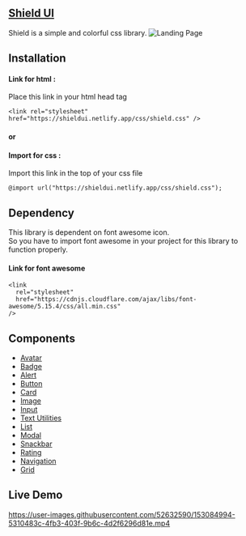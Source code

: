  ## [Shield UI](https://shieldui.netlify.app/)
 Shield is a simple and colorful css library.
![Landing Page](https://user-images.githubusercontent.com/52632590/153074813-982a3b55-94b5-4405-9acb-4cd0e8200c27.png)

## Installation
#### Link for html :   
Place this link in your html head tag
```
<link rel="stylesheet" href="https://shieldui.netlify.app/css/shield.css" />
```
#### or   
#### Import for css :   
Import this link in the top of your css file
```
@import url("https://shieldui.netlify.app/css/shield.css");
```
## Dependency
This library is dependent on font awesome icon.   
So you have to import font awesome in your project for this library to function properly.
#### Link for font awesome
```
<link
  rel="stylesheet"
  href="https://cdnjs.cloudflare.com/ajax/libs/font-awesome/5.15.4/css/all.min.css"
/>
```
## Components
- [Avatar](https://shieldui.netlify.app/screens/avatar/avatar.html)
- [Badge](https://shieldui.netlify.app/screens/button/button.html)
- [Alert](https://shieldui.netlify.app/screens/alert/alert.html)
- [Button](https://shieldui.netlify.app/screens/button/button.html)
- [Card](https://shieldui.netlify.app/screens/card/card.html)
- [Image](https://shieldui.netlify.app/screens/image/image.html)
- [Input](https://shieldui.netlify.app/screens/input/input.html)
- [Text Utilities](https://shieldui.netlify.app/screens/text-utilities/text-utilities.html)
- [List](https://shieldui.netlify.app/screens/list/list.html)
- [Modal](https://shieldui.netlify.app/screens/modal/modal.html)
- [Snackbar](https://shieldui.netlify.app/screens/snackbar/snackbar.html)
- [Rating](https://shieldui.netlify.app/screens/rating/rating.html)
- [Navigation](https://shieldui.netlify.app/screens/navigation/navigation.html)
- [Grid](https://shieldui.netlify.app/screens/grid/grid.html)

## Live Demo


https://user-images.githubusercontent.com/52632590/153084994-5310483c-4fb3-403f-9b6c-4d2f6296d81e.mp4


